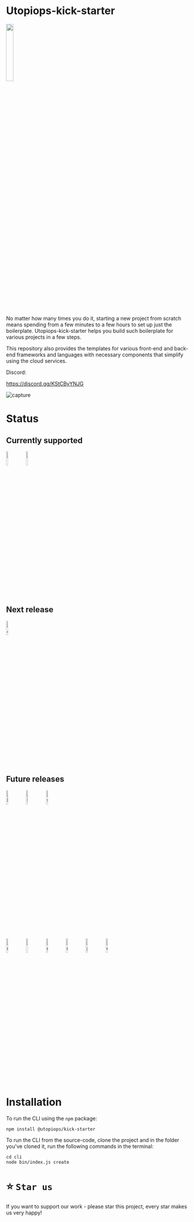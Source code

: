 # Utopiops-kick-starter

<img width="20%" src="https://user-images.githubusercontent.com/15846333/164972654-03c70906-b62c-4872-affa-b39b0b8a0362.png"/>

No matter how many times you do it, starting a new project from scratch means spending from a few minutes to a few hours to set up just the boilerplate.
Utopiops-kick-starter helps you build such boilerplate for various projects in a few steps.

This repository also provides the templates for various front-end and back-end frameworks and languages with necessary components that simplify using the cloud services.

Discord:

https://discord.gg/KStCByYNJG

![capture](https://user-images.githubusercontent.com/15846333/165880171-ba3cec08-f8ae-4bcc-a018-43e423c8cf76.gif)


# Status

## Currently supported

<img width="10%" src="https://user-images.githubusercontent.com/15846333/166142296-8e1c68de-601b-46de-8a9f-dd0c451129b9.png" /> <img width="10%" src="https://user-images.githubusercontent.com/15846333/166142313-828d6a84-2d76-41d5-abe7-b0595d022eac.png" />

## Next release

<img width="10%" alt="Angular" src="https://user-images.githubusercontent.com/15846333/166142526-ea89df14-3af9-4e43-b9de-d391efc5df51.png" />

## Future releases

<img width="10%" alt="Next" src="https://user-images.githubusercontent.com/15846333/166142563-6bc6b8c9-c914-4685-8ca4-7b8cc3509f8f.png" /> <img width="10%" alt="Nuxt" src="https://user-images.githubusercontent.com/15846333/166142496-abdc74e9-2985-4c89-872f-d35e77bb64cc.png" /> <img width="10%" alt="svelte" src="https://user-images.githubusercontent.com/15846333/166142628-efdca347-9ec4-42db-82a1-2ac9bd9c1ad0.png"/> 

<img width="10%" alt="node" src="https://user-images.githubusercontent.com/15846333/166142689-ddcd042c-418a-4336-ab27-76c156f3bb67.png" /> <img width="10%" src="https://user-images.githubusercontent.com/15846333/166142706-b82590f6-b73a-4eb3-96c3-956c38ca3c8d.png" /> <img width="10%" alt="go" src="https://user-images.githubusercontent.com/15846333/166142724-c6bd4b2a-8204-4283-a521-33703ca8977a.png" /> <img width="10%" alt="rust" src="https://user-images.githubusercontent.com/15846333/166142779-8f7389c2-56ce-4f8a-97c7-3420e7a6b189.png" /> <img width="10%" alt="php" src="https://user-images.githubusercontent.com/15846333/166142808-7cee080b-f870-4806-b5ed-665045c9c030.png" /> <img width="10%" alt="c#" src="https://user-images.githubusercontent.com/15846333/166142851-05492ac9-122c-46cd-bf96-560f49319df5.png" />


# Installation

To run the CLI using the `npm` package:

```
npm install @utopiops/kick-starter
```


To run the CLI from the source-code, clone the project and in the folder you've cloned it, run the following commands in the terminal:

```
cd cli
node bin/index.js create
```

# ⭐️ `Star us`

If you want to support our work - please star this project, every star makes us very happy!

